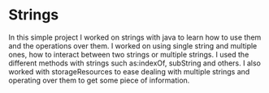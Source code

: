 # Strings
In this simple project I worked on strings with java to learn how to use them and the operations over them.
I worked on using single string and multiple ones, how to interact between two strings or multiple strings. 
I used the different methods with strings such as:indexOf, subString and others.
I also worked with storageResources to ease dealing with multiple strings and operating over them to get some piece of information.
